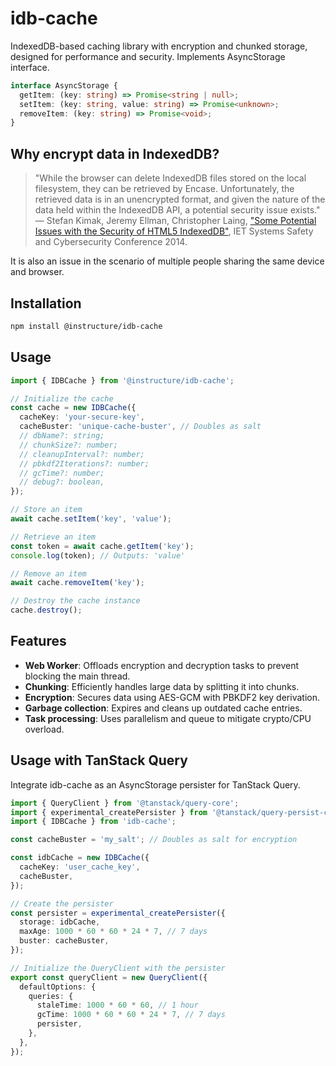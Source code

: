 # idb-cache

IndexedDB-based caching library with encryption and chunked storage, designed for performance and security. Implements AsyncStorage interface.

```typescript
interface AsyncStorage {
  getItem: (key: string) => Promise<string | null>;
  setItem: (key: string, value: string) => Promise<unknown>;
  removeItem: (key: string) => Promise<void>;
}
```

## Why encrypt data in IndexedDB?

> "While the browser can delete IndexedDB files stored on the local filesystem, they can be retrieved by Encase. Unfortunately, the retrieved data is in an unencrypted format, and given the nature of the data held within the IndexedDB API, a potential security issue exists."  
> — Stefan Kimak, Jeremy Ellman, Christopher Laing, ["Some Potential Issues with the Security of HTML5 IndexedDB"](https://www.researchgate.net/publication/281066023_Some_Potential_Issues_with_the_Security_of_HTML5_IndexedDB), IET Systems Safety and Cybersecurity Conference 2014.

It is also an issue in the scenario of multiple people sharing the same device and browser.

## Installation

```bash
npm install @instructure/idb-cache
```

## Usage

```typescript
import { IDBCache } from '@instructure/idb-cache';

// Initialize the cache
const cache = new IDBCache({
  cacheKey: 'your-secure-key',
  cacheBuster: 'unique-cache-buster', // Doubles as salt
  // dbName?: string;
  // chunkSize?: number;
  // cleanupInterval?: number;
  // pbkdf2Iterations?: number;
  // gcTime?: number;
  // debug?: boolean,
});

// Store an item
await cache.setItem('key', 'value');

// Retrieve an item
const token = await cache.getItem('key');
console.log(token); // Outputs: 'value'

// Remove an item
await cache.removeItem('key');

// Destroy the cache instance
cache.destroy();
```

## Features

- **Web Worker**: Offloads encryption and decryption tasks to prevent blocking the main thread.
- **Chunking**: Efficiently handles large data by splitting it into chunks.
- **Encryption**: Secures data using AES-GCM with PBKDF2 key derivation.
- **Garbage collection**: Expires and cleans up outdated cache entries.
- **Task processing**: Uses parallelism and queue to mitigate crypto/CPU overload.

## Usage with TanStack Query

Integrate idb-cache as an AsyncStorage persister for TanStack Query.

```typescript
import { QueryClient } from '@tanstack/query-core';
import { experimental_createPersister } from '@tanstack/query-persist-client-core';
import { IDBCache } from 'idb-cache';

const cacheBuster = 'my_salt'; // Doubles as salt for encryption

const idbCache = new IDBCache({
  cacheKey: 'user_cache_key',
  cacheBuster,
});

// Create the persister
const persister = experimental_createPersister({
  storage: idbCache,
  maxAge: 1000 * 60 * 60 * 24 * 7, // 7 days
  buster: cacheBuster,
});

// Initialize the QueryClient with the persister
export const queryClient = new QueryClient({
  defaultOptions: {
    queries: {
      staleTime: 1000 * 60 * 60, // 1 hour
      gcTime: 1000 * 60 * 60 * 24 * 7, // 7 days
      persister,
    },
  },
});
```
